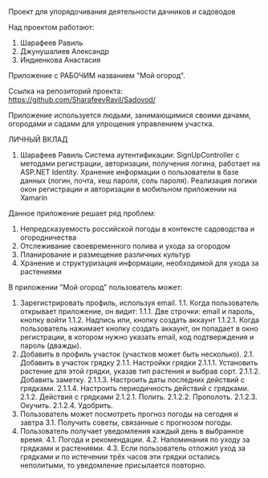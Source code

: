 Проект для упорядочивания деятельности дачников и садоводов

Над проектом работают:
1. Шарафеев Равиль
2. Джунушалиев Александр
3. Индиенкова Анастасия

Приложение с РАБОЧИМ названием "Мой огород".

Ссылка на репозиторий проекта: https://github.com/SharafeevRavil/Sadovod/

Приложение используется людьми, занимающимися своими дачами, огородами и садами для упрощения управлением участка. 

ЛИЧНЫЙ ВКЛАД
1. Шарафеев Равиль
Система аутентификации: SignUpController с методами регистрации, авторизации, получения логина, работает на ASP.NET Identity.
Хранение информации о пользователи в базе данных (логин, почта, хеш пароля, соль пароля).
Реализация логики окон регистрации и авторизации в мобильном приложении на Xamarin


Данное приложение решает ряд проблем:
1. Непредсказуемость российской погоды в контексте садоводства и огородничества
2. Отслеживание своевременного полива и ухода за огородом
3. Планирование и размещение различных культур 
4. Хранение и структуризация информации, необходимой для ухода за растениями

В приложении "Мой огород" пользователь может:
1. Зарегистрировать профиль, используя email.
   1.1. Когда пользователь открывает приложение, он видит:
       1.1.1. Две строчки: email и пароль, кнопку войти
       1.1.2. Надпись или, кнопку создать аккаунт
             1.1.2.1. Когда пользователь нажимает кнопку создать аккаунт, он попадает в окно регистрации, в котором нужно указать email, код подтверждения и пароль (дважды).
 2. Добавить в профиль участок (участков может быть несколько).
   2.1. Добавить в участок грядку
       2.1.1. Настройки грядки
             2.1.1.1. Установить растение для этой грядки, указав тип растения и выбрав сорт.
             2.1.1.2. Добавить заметку.
             2.1.1.3. Настроить даты последних действий с грядками.
             2.1.1.4. Настроить периодичность действий с грядками.
       2.1.2. Действия с грядками
             2.1.2.1. Полить.
             2.1.2.2. Прополоть.
             2.1.2.3. Окучить.
             2.1.2.4. Удобрить.
 3. Пользователь может посмотреть прогноз погоды на сегодня и завтра
   3.1. Получить советы, связанные с прогнозом погоды.
 4. Пользователь получает уведомления каждый день в выбранное время. 
   4.1. Погода и рекомендации.
   4.2. Напоминания по уходу за грядками и растениями.
   4.3. Если пользователь отложил уход за грядками и по истечении трёх часов эти грядки остались неполитыми, то уведомление присылается повторно.